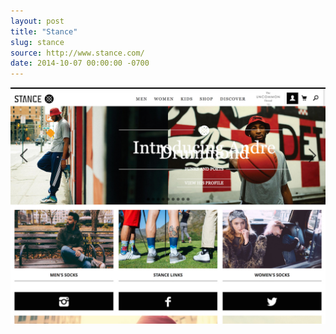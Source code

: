 ```yaml
---
layout: post
title: "Stance"
slug: stance
source: http://www.stance.com/
date: 2014-10-07 00:00:00 -0700
---
```


<img src="/screenshots/stance.jpg">
